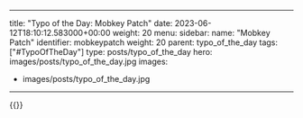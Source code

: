 
---
title: "Typo of the Day: Mobkey Patch"
date: 2023-06-12T18:10:12.583000+00:00
weight: 20
menu:
  sidebar:
    name: "Mobkey Patch"
    identifier: mobkeypatch
    weight: 20
    parent: typo_of_the_day
tags: ["#TypoOfTheDay"]
type: posts/typo_of_the_day
hero: images/posts/typo_of_the_day.jpg
images:
- images/posts/typo_of_the_day.jpg
---


{{<fosstodon user="mariatta" id="110532585886713660">}}

